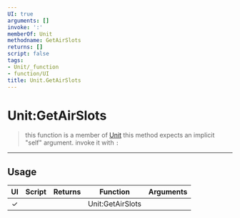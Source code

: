 ```yaml
---
UI: true
arguments: []
invoke: ':'
memberOf: Unit
methodname: GetAirSlots
returns: []
script: false
tags:
- Unit/_function
- function/UI
title: Unit.GetAirSlots
---
```

# Unit:GetAirSlots
> this function is a member of [Unit](civ-6/lua/Unit.md)
> this method expects an implicit "self" argument. invoke it with `:`
-----
## Usage
|  UI | Script | Returns | Function | Arguments |
|:---:|:------:|-------:|:--------:|:---------|
|✓| ||Unit:GetAirSlots||
